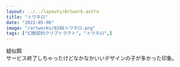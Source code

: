 ```yaml
---
layout: ../../layouts/Artwork.astro
title: "トワネロ"
date: "2022-05-06"
image: "/artworks/0286トワネロ.png"
tags: ["幻獣契約クリプトラクト", "トワネロ",]
---
```


疑似餌  
サービス終了しちゃったけどなかなかいいデザインの子が多かった印象。